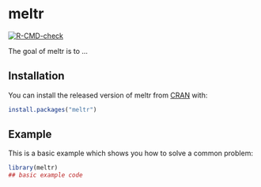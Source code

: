 # meltr

<!-- badges: start -->
[![R-CMD-check](https://github.com/jimhester/meltr/workflows/R-CMD-check/badge.svg)](https://github.com/jimhester/meltr/actions)
<!-- badges: end -->

The goal of meltr is to ...

## Installation

You can install the released version of meltr from [CRAN](https://CRAN.R-project.org) with:

``` r
install.packages("meltr")
```

## Example

This is a basic example which shows you how to solve a common problem:

``` r
library(meltr)
## basic example code
```
